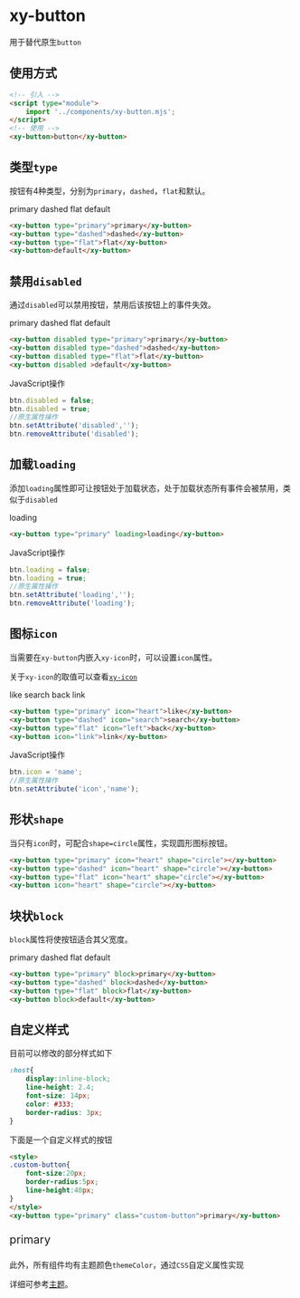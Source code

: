 # xy-button

用于替代原生`button`

## 使用方式

```html
<!-- 引入 -->
<script type="module">
    import '../components/xy-button.mjs';
</script>
<!-- 使用 -->
<xy-button>button</xy-button>
```

## 类型`type`

按钮有4种类型，分别为`primary`，`dashed`，`flat`和默认。

<xy-button type="primary" id="btn">primary</xy-button>
<xy-button type="dashed">dashed</xy-button>
<xy-button type="flat">flat</xy-button>
<xy-button>default</xy-button>

```html
<xy-button type="primary">primary</xy-button>
<xy-button type="dashed">dashed</xy-button>
<xy-button type="flat">flat</xy-button>
<xy-button>default</xy-button>
```

## 禁用`disabled`

通过`disabled`可以禁用按钮，禁用后该按钮上的事件失效。

<xy-button disabled type="primary">primary</xy-button>
<xy-button disabled type="dashed">dashed</xy-button>
<xy-button disabled type="flat">flat</xy-button>
<xy-button disabled >default</xy-button>

```html
<xy-button disabled type="primary">primary</xy-button>
<xy-button disabled type="dashed">dashed</xy-button>
<xy-button disabled type="flat">flat</xy-button>
<xy-button disabled >default</xy-button>
```

JavaScript操作

```js
btn.disabled = false;
btn.disabled = true;
//原生属性操作
btn.setAttribute('disabled','');
btn.removeAttribute('disabled');
```

## 加载`loading`

添加`loading`属性即可让按钮处于加载状态，处于加载状态所有事件会被禁用，类似于`disabled`

<xy-button type="primary" loading>loading</xy-button>

```html
<xy-button type="primary" loading>loading</xy-button>
```

JavaScript操作

```js
btn.loading = false;
btn.loading = true;
//原生属性操作
btn.setAttribute('loading','');
btn.removeAttribute('loading');
```

## 图标`icon`

当需要在`xy-button`内嵌入`xy-icon`时，可以设置`icon`属性。

关于`xy-icon`的取值可以查看[`xy-icon`](/xy-icon.md)

<xy-button type="primary" icon="heart">like</xy-button>
<xy-button type="dashed" icon="search">search</xy-button>
<xy-button type="flat" icon="left">back</xy-button>
<xy-button icon="link">link</xy-button>

```html
<xy-button type="primary" icon="heart">like</xy-button>
<xy-button type="dashed" icon="search">search</xy-button>
<xy-button type="flat" icon="left">back</xy-button>
<xy-button icon="link">link</xy-button>
```

JavaScript操作

```js
btn.icon = 'name';
//原生属性操作
btn.setAttribute('icon','name');
```

## 形状`shape`

当只有`icon`时，可配合`shape=circle`属性，实现圆形图标按钮。

<xy-button type="primary" icon="heart" shape="circle"></xy-button>
<xy-button type="dashed" icon="heart" shape="circle"></xy-button>
<xy-button type="flat" icon="heart" shape="circle"></xy-button>
<xy-button icon="heart" shape="circle"></xy-button>

```html
<xy-button type="primary" icon="heart" shape="circle"></xy-button>
<xy-button type="dashed" icon="heart" shape="circle"></xy-button>
<xy-button type="flat" icon="heart" shape="circle"></xy-button>
<xy-button icon="heart" shape="circle"></xy-button>
```

## 块状`block`

`block`属性将使按钮适合其父宽度。

<xy-button type="primary" block>primary</xy-button>
<xy-button type="dashed" block>dashed</xy-button>
<xy-button type="flat" block>flat</xy-button>
<xy-button block>default</xy-button>

```html
<xy-button type="primary" block>primary</xy-button>
<xy-button type="dashed" block>dashed</xy-button>
<xy-button type="flat" block>flat</xy-button>
<xy-button block>default</xy-button>
```

## 自定义样式

目前可以修改的部分样式如下

```css
:host{ 
    display:inline-block; 
    line-height: 2.4; 
    font-size: 14px; 
    color: #333;  
    border-radius: 3px; 
}
```

下面是一个自定义样式的按钮
```html
<style>
.custom-button{
    font-size:20px;
    border-radius:5px;
    line-height:40px;
}
</style>
<xy-button type="primary" class="custom-button">primary</xy-button>
```

<style>
.custom-button{
    font-size:20px;
    border-radius:5px;
    line-height:40px;
}
</style>
<xy-button type="primary" class="custom-button">primary</xy-button>

此外，所有组件均有主题颜色`themeColor`，通过`CSS`自定义属性实现

详细可参考[主题](/主题.md)。